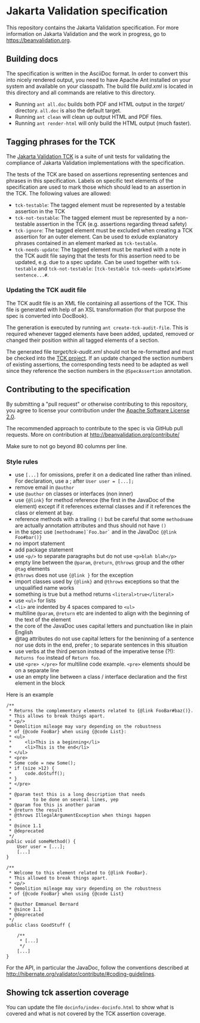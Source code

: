 # Jakarta Validation specification

This repository contains the Jakarta Validation specification. 
For more information on Jakarta Validation and the work in progress,
go to <https://beanvalidation.org>.

## Building docs

The specification is written in the AsciiDoc format. In order to convert this into nicely rendered
output, you need to have Apache Ant installed on your system and available on your classpath. The build
file _build.xml_ is located in this directory and all commands are relative to this directory.

* Running `ant all.doc` builds both PDF and HTML output in the _target/_ directory. `all.doc` is
also the default target.
* Running `ant clean` will clean up output HTML and PDF files.
* Running `ant render-html` will only build the HTML output (much faster).

## Tagging phrases for the TCK

The [Jakarta Validation TCK](https://github.com/jakartaee/validation-tck) is a suite of unit
tests for validating the compliance of Jakarta Validation implementations with the specification.

The tests of the TCK are based on assertions representing sentences and phrases in this
specification. Labels on specific text elements of the specification are used to mark those which
should lead to an assertion in the TCK. The following values are allowed:

* `tck-testable`: The tagged element must be represented by a testable assertion in the TCK
* `tck-not-testable`: The tagged element must be represented by a non-testable assertion in the
TCK (e.g. assertions regarding thread safety)
* `tck-ignore`: The tagged element must be excluded when creating a TCK assertion for an outer
element. Can be used to exlude explanatory phrases contained in an element marked as `tck-testable`.
* `tck-needs-update`: The tagged element must be marked with a note in the TCK audit file saying
that the tests for this assertion need to be updated, e.g. due to a spec update. Can be used
together with `tck-testable` and `tck-not-testable`: `[tck-testable tck-needs-update]#Some sentence...#`.

### Updating the TCK audit file

The TCK audit file is an XML file containing all assertions of the TCK. This file is generated with
help of an XSL transformation (for that purpose the spec is converted into DocBook).

The generation is executed by running `ant create-tck-audit-file`. This is required whenever tagged
elements have been added, updated, removed or changed their position within all tagged elements of
a section.

The generated file _target/tck-audit.xml_ should not be re-formatted and must be checked into the
[TCK project](https://github.com/jakartaee/validation-tck/blob/master/tests/src/main/resources/tck-audit.xml).
If an update changed the section numbers of existing assertions, the corresponding tests need to be
adapted as well since they reference the section numbers in the `@SpecAssertion` annotation.

## Contributing to the specification

By submitting a "pull request" or otherwise contributing to this repository, you agree to license your
contribution under the [Apache Software License 2.0](http://www.apache.org/licenses/LICENSE-2.0.html).

The recommended approach to contribute to the spec is via GitHub pull requests. 
More on contribution at <http://beanvalidation.org/contribute/>

Make sure to not go beyond 80 columns per line.

### Style rules

- use `[...]` for omissions, prefer it on a dedicated line rather than inlined. For declaration, use a ; after `User user = [...];`
- remove email in `@author`
- use `@author` on classes or interfaces (non inner)
- use `{@link}` for method reference (the first in the JavaDoc of the element) except if it references external classes and if it references the class or element at bay.
- reference methods with a trailing `()` but be careful that some `methodname` are actually annotation attributes and thus should not have `()`
- in the spec use `` [methodname]`Foo.bar` `` and in the JavaDoc `{@link Foo#bar()}`
- no import statement
- add package statement
- use `<p/>` to separate paragraphs but do not use `<p>blah blah</p>`
- empty line between the `@param`, `@return`, `@throws` group and the other `@tag` elements
- `@throws` does not use `{@link }` for the exception
- import classes used by `{@link}` and `@throws` exceptions so that the unqualified name works
- something is true but a method returns `<literal>true</literal>`
- use `<ul>` for lists
- `<li>` are indented by 4 spaces compared to `<ul>`
- multiline `@param`, `@return` etc are indented to align with the beginning of the text of the element
- the core of the JavaDoc uses capital letters and punctuation like in plain English
- @tag attributes do not use capital letters for the beninning of a sentence nor use dots in the end, prefer ; to separate sentences in this situation
- use verbs at the third person instead of the imperative tense (?!): `Returns foo` instead of `Return foo`.
- use `<pre> </pre>` for multiline code example. `<pre>` elements should be on a separate line
- use an empty line between a class / interface declaration and the first element in the block

Here is an example

    /**
     * Returns the complementary elements related to {@link FooBar#baz()}.
     * This allows to break things apart.
     * <p/>
     * Demolition mileage may vary depending on the robustness
     * of {@code FooBar} when using {@code List}:
     * <ul>
     *     <li>This is a beginning</li>
     *     <li>This is the end</li>
     * </ul>
     * <pre>
     * Some code = new Some();
     * if (size >12) {
     *     code.doStuff();
     * }
     * </pre>
     *
     * @param test this is a long description that needs
     *        to be done on several lines, yep
     * @param foo this is another param
     * @return the result
     * @throws IllegalArgumentException when things happen
     *
     * @since 1.1
     * @deprecated
     */
    public void someMethod() {
        User user = [...];
        [...]
    }

    /**
     * Welcome to this element related to {@link FooBar}.
     * This allowed to break things apart.
     * <p/>
     * Demolition mileage may vary depending on the robustness
     * of {@code FooBar} when using {@code List}
     *
     * @author Emmanuel Bernard
     * @since 1.1
     * @deprecated
     */
    public class GoodStuff {

        /**
         * [...]
         */
        [...]
    }


For the API, in particular the JavaDoc, follow the conventions described at
<http://hibernate.org/validator/contribute/#coding-guidelines>.

## Showing tck assertion coverage

You can update the file `docinfo/index-docinfo.html` to show what is covered and what is not covered by
the TCK assertion coverage.
